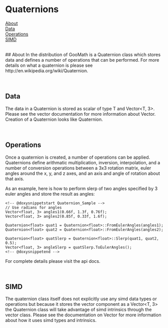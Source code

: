 # Quaternions

[About](#about)<br/>
[Data](#data)<br/>
[Operations](#op)<br/>
[SIMD](#simd)<br/>
<br/>

<a name="about">
## About
In the distribution of GooMath is a Quaternion class which stores data and
defines a number of operations that can be performed. For more details on
what a quaternion is please see http://en.wikipedia.org/wiki/Quaternion.

<a name="data"></a><br/>
## Data

The data in a Quaternion is stored as scalar of type T and Vector<T, 3>.
Please see the vector documentation for more information about Vector.
Creation of a Quaternion looks like Quaternion<T>.

<a name="op"></a><br/>
## Operations

Once a quaternion is created, a number of operations can be applied.
Quaternions define arithmatic multiplication, inversion, interpolation,
and a number of conversion operations between a 3x3 rotation matrix,
euler angles around the x, y, and z axes, and an axis and angle of rotation
about that axis.

As an example, here is how to perform slerp of two angles specified by 3 euler
angles and store the result as angles:

    <!-- @doxysnippetstart Quaternion_Sample -->
    // Use radians for angles
    Vector<float, 3> angles1(0.66f, 1.3f, 0.76f);
    Vector<float, 3> angles2(0.85f, 0.33f, 1.6f);

    Quaternion<float> quat1 = Quaternion<float>::FromEulerAngles(angles1);
    Quaternion<float> quat2 = Quaternion<float>::FromEulerAngles(angles2);

    Quaternion<float> quatSlerp = Quaternion<float>::Slerp(quat1, quat2, 0.5);
    Vector<float, 3> angleSlerp = quatSlerp.ToEulerAngles();
    <!-- @doxysnippetend -->

For complete details please visit the api docs.

<a name="simd"></a><br/>
## SIMD

The quaternion class itself does not explicitly use any simd data types
or operations but because it stores the vector component as a Vector<T, 3>
the Quaternion<float> class will take advantage of simd intrinsics through
the vector class. Please see the documentation on Vector for more information
about how it uses simd types and intrinsics.
